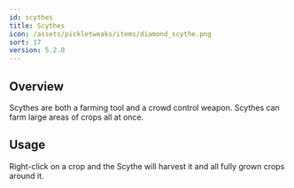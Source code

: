 ```yaml
---
id: scythes
title: Scythes
icon: /assets/pickletweaks/items/diamond_scythe.png
sort: 17
version: 5.2.0
---
```


## Overview

Scythes are both a farming tool and a crowd control weapon. Scythes can farm large areas of crops all at once.

## Usage

Right-click on a crop and the Scythe will harvest it and all fully grown crops around it.
